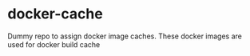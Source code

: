 # docker-cache

Dummy repo to assign docker image caches.
These docker images are used for docker build cache
